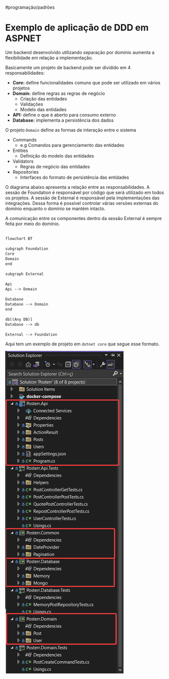 #programação/padrões 

# Exemplo de aplicação de DDD em ASPNET

Um backend desenvolvido utilizando separação por domínio aumenta a flexibilidade em relação a implementação.

Basicamente um projeto de backend pode ser dividido em 4 responsabilidades:

- **Core:** define funcionalidades comuns que pode ser utilizado em vários projetos
- **Domain:** define regras as regras de negócio
  - Criação das entidades
  - Validações
  - Modelo das entidades
- **API:** define o que é aberto para consumo externo
- **Database:** implementa a persistência dos dados

O projeto `Domain` define as formas de interação entre o sistema

- Commands
  - e.g Comandos para gerenciamento das entidades
- Entities
  - Definição do modelo das entidades
- Validators
  - Regras de negócio das entidades
- Repositories
  - Interfaces do formato de persistência das entidades

O diagrama abaixo apresenta a relação entre as responsabilidades. A sessão de Foundation é responsável por código que será utilizado em todos os projetos. A sessão de External é responsável pela implementações das integrações. Dessa forma é possível controlar várias versões externas do domínio enquanto o domínio se mantém intacto.

A comunicação entre os componentes dentro da sessão External é sempre feita por meio do domínio.

```mermaid

flowchart BT

subgraph Foundation
Core
Domain
end

subgraph External

Api
Api --> Domain

Database
Database --> Domain
end

db[(Any DB)]
Database --> db

External --> Foundation

```

Aqui tem um exemplo de projeto em `dotnet core` que segue esse formato.

![](dotnet_backend_sample.png)